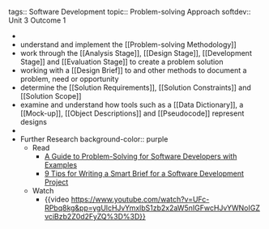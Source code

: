 tags:: Software Development
topic:: Problem-solving Approach
softdev:: Unit 3 Outcome 1

-
- understand and implement the [[Problem-solving Methodology]]
- work through the [[Analysis Stage]], [[Design Stage]], [[Development Stage]] and [[Evaluation Stage]] to create a problem solution
- working with a [[Design Brief]] to and other methods to document a problem, need or opportunity
- determine the [[Solution Requirements]], [[Solution Constraints]] and [[Solution Scope]]
- examine and understand how tools such as a [[Data Dictionary]], a [[Mock-up]],  [[Object Descriptions]] and [[Pseudocode]] represent designs
-
- Further Research
  background-color:: purple
	- Read
		- [A Guide to Problem-Solving for Software Developers with Examples](https://thevaluable.dev/problem-solving-guide-software-developer/)
		- [9 Tips for Writing a Smart Brief for a Software Development Project](https://www.bridge-global.com/blog/9-tips-for-writing-a-smart-brief-for-a-software-development-project/)
	- Watch
		- {{video https://www.youtube.com/watch?v=UFc-RPbq8kg&pp=ygUlcHJvYmxlbS1zb2x2aW5nIGFwcHJvYWNoIGZvciBzb2Z0d2FyZQ%3D%3D}}